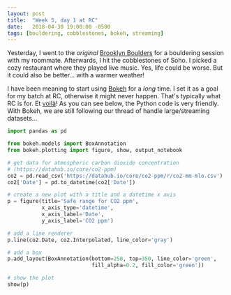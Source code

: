 ```yaml
---
layout: post
title:  "Week 5, day 1 at RC"
date:   2018-04-30 19:00:00 -0500
tags: [bouldering, cobblestones, bokeh, streaming]
---
```

Yesterday, I went to the *original*
[Brooklyn Boulders](https://brooklynboulders.com/gowanus/) for a bouldering
session with my roommate. Afterwards, I hit the cobblestones of Soho. I picked
a cozy restaurant where they played live music. Yes, life could be worse. But
it could also be better... with a warmer weather!

I have been meaning to start using [Bokeh](https://bokeh.pydata.org/) for a
*long* time. I set it as a goal for my batch at RC, otherwise it might never
happen. That's typically what RC is for. Et
[voilà](https://github.com/bokeh/bokeh/issues/7842)! As you can see below, the
Python code is very friendly. With Bokeh, we are still following our thread of
handle large/streaming datasets...

```py
import pandas as pd

from bokeh.models import BoxAnnotation
from bokeh.plotting import figure, show, output_notebook

# get data for atmospheric carbon dioxide concentration
# (https://datahub.io/core/co2-ppm)
co2 = pd.read_csv('https://datahub.io/core/co2-ppm/r/co2-mm-mlo.csv')
co2['Date'] = pd.to_datetime(co2['Date'])

# create a new plot with a title and a datetime x axis
p = figure(title='Safe range for CO2 ppm',
           x_axis_type='datetime',
           x_axis_label='Date',
           y_axis_label='CO2 ppm')

# add a line renderer
p.line(co2.Date, co2.Interpolated, line_color='gray')

# add a box
p.add_layout(BoxAnnotation(bottom=250, top=350, line_color='green',
                           fill_alpha=0.2, fill_color='green'))

# show the plot
show(p)
```
